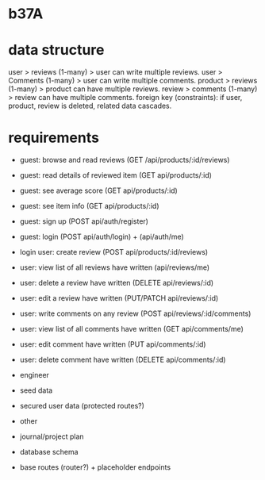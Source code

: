 # b37A

# data structure

user > reviews (1-many) > user can write multiple reviews.
user > Comments (1-many) > user can write multiple comments.
product > reviews (1-many) > product can have multiple reviews.
review > comments (1-many) > review can have multiple comments.
foreign key (constraints): if user, product, review is deleted, related data cascades.

# requirements

- guest: browse and read reviews  (GET /api/products/:id/reviews)
- guest: read details of reviewed item (GET api/products/:id)
- guest: see average score (GET api/products/:id)
- guest: see item info (GET api/products/:id)
- guest: sign up (POST api/auth/register)
- guest: login (POST api/auth/login) + (api/auth/me)

- login user: create review (POST api/products/:id/reviews)
- user: view list of all reviews have written (api/reviews/me)
- user: delete a review have written (DELETE api/reviews/:id)
- user: edit a review have written (PUT/PATCH api/reviews/:id)
- user: write comments on any review (POST api/reviews/:id/comments)
- user: view list of all comments have written (GET api/comments/me)
- user: edit comment have written (PUT api/comments/:id)
- user: delete comment have written (DELETE api/comments/:id)

- engineer
- seed data
- secured user data (protected routes?)

- other
- journal/project plan
- database schema
- base routes (router?) + placeholder endpoints
